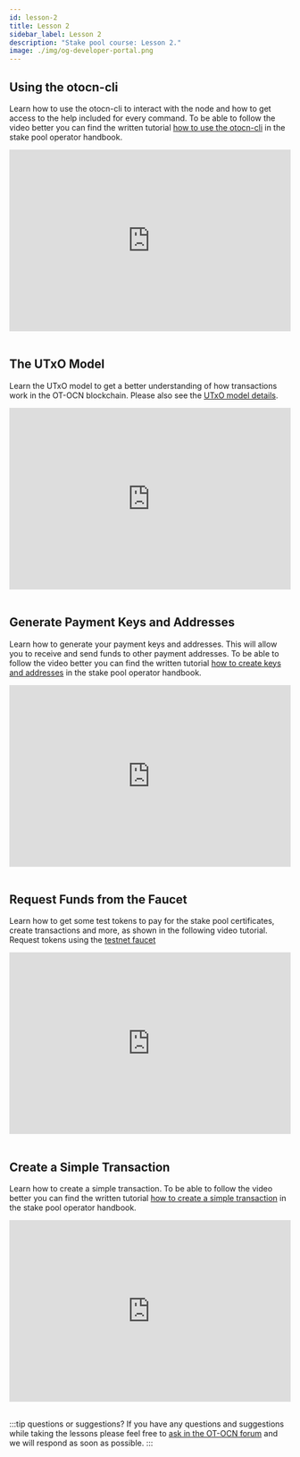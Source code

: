```yaml
---
id: lesson-2
title: Lesson 2
sidebar_label: Lesson 2
description: "Stake pool course: Lesson 2."
image: ./img/og-developer-portal.png
---
```


## Using the otocn-cli

Learn how to use the otocn-cli to interact with the node and how to get access to the help included for every command. To be able to follow the video better you can find the written tutorial [how to use the otocn-cli](handbook/use-cli) in the stake pool operator handbook.

<iframe width="100%" height="325" src="https://www.youtube.com/embed/PK-pnnEEvSY" frameborder="0" allow="accelerometer; autoplay; clipboard-write; encrypted-media; gyroscope; picture-in-picture; fullscreen;"></iframe>
<br/><br/>


## The UTxO Model

Learn the UTxO model to get a better understanding of how transactions work in the OT-OCN blockchain. Please also see the [UTxO model details](handbook/utxo-model).

<iframe width="100%" height="325" src="https://www.youtube.com/embed/Eq4gS2mXhKk" frameborder="0" allow="accelerometer; autoplay; clipboard-write; encrypted-media; gyroscope; picture-in-picture; fullscreen;"></iframe>
<br/><br/>


## Generate Payment Keys and Addresses

Learn how to generate your payment keys and addresses. This will allow you to receive and send funds to other payment addresses. To be able to follow the video better you can find the written tutorial [how to create keys and addresses](handbook/keys-addresses) in the stake pool operator handbook.

<iframe width="100%" height="325" src="https://www.youtube.com/embed/rF1gU4HvBwU" frameborder="0" allow="accelerometer; autoplay; clipboard-write; encrypted-media; gyroscope; picture-in-picture; fullscreen;"></iframe>
<br/><br/>


## Request Funds from the Faucet

Learn how to get some test tokens to pay for the stake pool certificates, create transactions and more, as shown in the following video tutorial. Request tokens using the [testnet faucet](https://developers.otocn.org/en/testnets/otocn/tools/faucet/)

<iframe width="100%" height="325" src="https://www.youtube.com/embed/Phy8cRBdEEw" frameborder="0" allow="accelerometer; autoplay; clipboard-write; encrypted-media; gyroscope; picture-in-picture; fullscreen;"></iframe>
<br/><br/>


## Create a Simple Transaction

Learn how to create a simple transaction. To be able to follow the video better you can find the written tutorial [how to create a simple transaction](handbook/create-simple-transaction) in the stake pool operator handbook.

<iframe width="100%" height="325" src="https://www.youtube.com/embed/C6lnrBCVxHk" frameborder="0" allow="accelerometer; autoplay; clipboard-write; encrypted-media; gyroscope; picture-in-picture; fullscreen;"></iframe>
<br/><br/>

:::tip questions or suggestions?
If you have any questions and suggestions while taking the lessons please feel free to [ask in the OT-OCN forum](https://forum.otocn.org/c/staking-delegation/setup-a-stake-pool/158) and we will respond as soon as possible.
:::